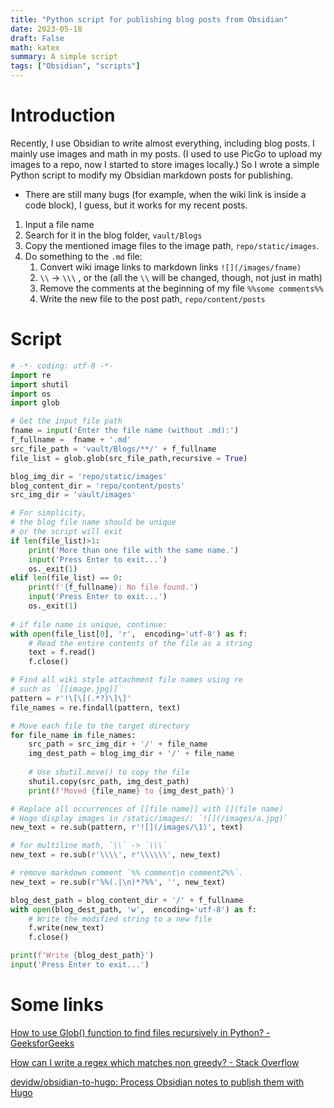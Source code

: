 ```yaml
---
title: "Python script for publishing blog posts from Obsidian"
date: 2023-05-18
draft: False
math: katex
summary: A simple script
tags: ["Obsidian", "scripts"]
---
```


# Introduction
Recently, I use Obsidian to write almost everything, including blog posts. I mainly use images and math in my posts. (I used to use PicGo to upload my images to a repo, now I started to store images locally.)
So I wrote a simple Python script to modify my Obsidian markdown posts for publishing. 

- There are still many bugs (for example, when the wiki link is inside a code block), I guess, but it works for my recent posts. 

1. Input a file name
2. Search for it in the blog folder, `vault/Blogs`
3. Copy the mentioned image files to the image path, `repo/static/images`. 
4. Do something to the `.md` file: 
	1. Convert wiki image links to markdown links `![](/images/fname)`
	2. `\\` -> `\\\` , or the (all the `\\` will be changed, though, not just in math)
	3. Remove the comments at the beginning of my file `%%some comments%%`
	4. Write the new file to the post path, `repo/content/posts`


# Script
```python
# -*- coding: utf-8 -*-
import re
import shutil
import os
import glob

# Get the input file path
fname = input('Enter the file name (without .md):')
f_fullname =  fname + '.md'
src_file_path = 'vault/Blogs/**/' + f_fullname
file_list = glob.glob(src_file_path,recursive = True)

blog_img_dir = 'repo/static/images'
blog_content_dir = 'repo/content/posts'
src_img_dir = 'vault/images'

# For simplicity, 
# the blog file name should be unique
# or the script will exit
if len(file_list)>1:
	print('More than one file with the same name.')
	input('Press Enter to exit...')
	os._exit(1)
elif len(file_list) == 0:
	print(f'{f_fullname}: No file found.')
	input('Press Enter to exit...')
	os._exit(1)
	
# if file name is unique, continue:
with open(file_list[0], 'r',  encoding='utf-8') as f:
    # Read the entire contents of the file as a string
    text = f.read()
    f.close()

# Find all wiki style attachment file names using re
# such as `[[image.jpg]]`
pattern = r'!\[\[(.*?)\]\]'
file_names = re.findall(pattern, text)

# Move each file to the target directory
for file_name in file_names:
    src_path = src_img_dir + '/' + file_name  
    img_dest_path = blog_img_dir + '/' + file_name
    
    # Use shutil.move() to copy the file
    shutil.copy(src_path, img_dest_path)
    print(f'Moved {file_name} to {img_dest_path}')

# Replace all occurrences of [[file name]] with [](file name)
# Hogo display images in /static/images/: `![](/images/a.jpg)`
new_text = re.sub(pattern, r'![](/images/\1)', text)

# for multiline math, `\\` -> `\\\`
new_text = re.sub(r'\\\\', r'\\\\\\', new_text)

# remove markdown comment `%% comment\n comment2%%`. 
new_text = re.sub(r'%%(.|\n)*?%%', '', new_text) 

blog_dest_path = blog_content_dir + '/' + f_fullname
with open(blog_dest_path, 'w',  encoding='utf-8') as f:
    # Write the modified string to a new file
    f.write(new_text)
    f.close()

print(f'Write {blog_dest_path}')	
input('Press Enter to exit...')
```


# Some links
[How to use Glob() function to find files recursively in Python? - GeeksforGeeks](https://www.geeksforgeeks.org/how-to-use-glob-function-to-find-files-recursively-in-python/)

[How can I write a regex which matches non greedy? - Stack Overflow](https://stackoverflow.com/questions/11898998/how-can-i-write-a-regex-which-matches-non-greedy?noredirect=1&lq=1)

[devidw/obsidian-to-hugo: Process Obsidian notes to publish them with Hugo](https://github.com/devidw/obsidian-to-hugo)

